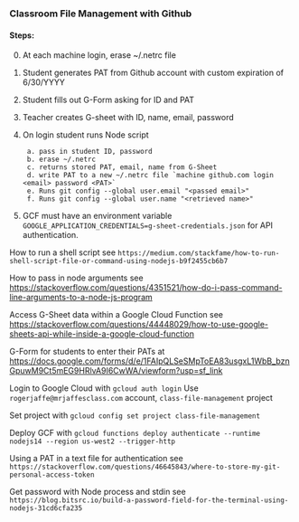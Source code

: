 ### Classroom File Management with Github

#### Steps:

0. At each machine login, erase ~/.netrc file
   
1. Student generates PAT from Github account with custom expiration of 6/30/YYYY 
   
2. Student fills out G-Form asking for ID and PAT 
   
3. Teacher creates G-sheet with ID, name, email, password 
   
4. On login student runs Node script 
   
        a. pass in student ID, password
        b. erase ~/.netrc
        c. returns stored PAT, email, name from G-Sheet
        d. write PAT to a new ~/.netrc file `machine github.com login <email> password <PAT>`
        e. Runs git config --global user.email "<passed email>"
        f. Runs git config --global user.name "<retrieved name>"

5. GCF must have an environment variable `GOOGLE_APPLICATION_CREDENTIALS=g-sheet-credentials.json` for API authentication. 

How to run a shell script see `https://medium.com/stackfame/how-to-run-shell-script-file-or-command-using-nodejs-b9f2455cb6b7`

How to pass in node arguments see https://stackoverflow.com/questions/4351521/how-do-i-pass-command-line-arguments-to-a-node-js-program

Access G-Sheet data within a Google Cloud Function see https://stackoverflow.com/questions/44448029/how-to-use-google-sheets-api-while-inside-a-google-cloud-function

G-Form for students to enter their PATs at https://docs.google.com/forms/d/e/1FAIpQLSeSMpToEA83usgxL1WbB_bznGpuwM9Ct5mEG9HRlvA9I6CwWA/viewform?usp=sf_link

Login to Google Cloud with `gcloud auth login`  Use `rogerjaffe@mrjaffesclass.com` account, `class-file-management` project

Set project with `gcloud config set project class-file-management`

Deploy GCF with
`gcloud functions deploy authenticate --runtime nodejs14 --region us-west2 --trigger-http`

Using a PAT in a text file for authentication see `https://stackoverflow.com/questions/46645843/where-to-store-my-git-personal-access-token`

Get password with Node process and stdin see `https://blog.bitsrc.io/build-a-password-field-for-the-terminal-using-nodejs-31cd6cfa235`
